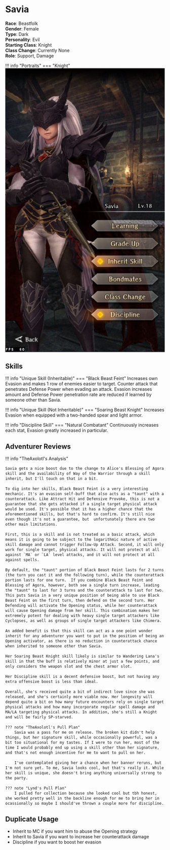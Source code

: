 # Savia

**Race**: Beastfolk  
**Gender**: Female  
**Type**: Dark  
**Personality**: Evil  
**Starting Class**: Knight  
**Class Change**: Currently None  
**Role**: Support, Damage

!!! info "Portraits"
    === "Knight"
        ![](../img/savia-knight.jpg)


## Skills

!!! info "Unique Skill (Inheritable)"
    === "Black Beast Feint"
        Increases own Evasion and makes 1 row of enemies easier to target. Counter attack that penetrates Defense Power when evading an attack. Evasion increases amount and Defense Power penetration rate are reduced if learned by someone other than Savia.

!!! info "Unique Skill (Not Inheritable)"
    === "Soaring Beast Knight"
        Increases Evasion when equipped with a two-handed spear and light armor.

!!! info "Discipline Skill"
    === "Natural Combatant"
        Continuously increases each stat, Evasion greatly increased in particular.

## Adventurer Reviews

!!! info "TheAxolotl's Analysis"

    Savia gets a nice boost due to the change to Alice's Blessing of Agora skill and the availability of Way of the Warrior through a skill inherit, but I'll touch on that in a bit.

    To dig into her skills, Black Beast Feint is a very interesting mechanic. It's an evasion self-buff that also acts as a "taunt" with a counterattack. Like Attract Hit and Defensive Provoke, this is not a guarantee that she gets attacked if a single target physical attack would be used. It's possible that it has a higher chance that the aforementioned skills, but that's hard to confirm. It's still nice even though it's not a guarantee, but  unfortunately there are two other main limitations.

    First, this is a skill and is not treated as a basic attack, which means it is going to be subject to the logarithmic nature of active skill damage and cannot trigger Follow-Up Attack. Second, it will only work for single target, physical attacks. It will not protect at all against `MA` or `LA` level attacks, and it will not protect at all against spells.

    By default, the "taunt" portion of Black Beast Feint lasts for 2 turns (the turn you cast it and the following turn), while the counterattack portion lasts for one turn.  If you combine Black Beast Feint and Blessing of Agora, however, both see a single turn increase, leading the "taunt" to last for 3 turns and the counterattack to last for two. This puts Savia in a very unique position of being able to use Black Beast Feint on the first turn, then defend on the second turn. Her Defending will activate the Opening status, while her counterattack will cause Opening damage from her skill. This combination makes her extremely potent for dealing with heavy single target attackers like Cyclopses, as well as groups of single target attackers like Chimera.

    An added benefit is that this skill can act as a one point wonder inherit for any adventurer you want to put in the position of being an Opening activator, as there is no reduction in counterattack chance when inherited to someone other than Savia.

    Her Soaring Beast Knight skill likely is similar to Wandering Lana's skill in that the buff is relatively minor at just a few points, and only considers the weapon slot and the chest armor slot.

    Her Discipline skill is a decent defensive boost, but not having any extra offensive boost is less than ideal.

    Overall, she's received quite a bit of indirect love since she was released, and she's certainly more viable now. Her longevity will depend quite a bit on how many future encounters rely on single target physical attacks and how many incorporate regular spell damage and MA/LA targeting physical attacks. In addition, she's still a Knight and will be fairly SP-starved.

    ??? note "TheAxolotl's Pull Plan"
        Savia was a pass for me on release. The broken kit didn't help things, but her signature skill, while occasionally powerful, was a bit too situational for my tastes. If I were to run her, most of the time I would probably end up using a skill other than her signature, and that's not enough incentive for me to want to pull on her.

        I've contemplated giving her a chance when her banner reruns, but I'm not sure yet. To me, Savia looks cool, but that's really it. While her skill is unique, she doesn't bring anything universally strong to the party.

    ??? note "Lynd's Pull Plan"
        I pulled for collection because she looked cool but tbh honest, she worked pretty well in the backline enough for me to bring her in ocassionally so maybe I should've thrown a couple more for discipline.
    
## Duplicate Usage

* Inherit to MC if you want him to abuse the Opening strategy
* Inherit to Savia if you want to increase her counterattack damage
* Discipline if you want to boost her evasion